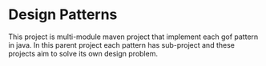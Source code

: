<h1>Design Patterns</h1>
<p>This project is multi-module maven project that implement each gof pattern in java. In this parent project each pattern has sub-project and these projects aim to solve its own design problem.</p>
